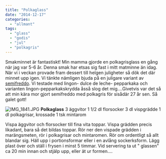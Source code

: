```yaml
---
title: "Polkaglass"
date: "2014-12-17"
categories: 
  - "allmant"
tags: 
  - "glass"
  - "godis"
  - "jul"
  - "polkagris"
---
```


Smakminnet är fantastiskt! Min mamma gjorde en polkagrisglass en gång när jag var 5-6 år. Denna smak har etsas sig fast i mitt matminne än idag. När vi i veckan provade fram dessert till helgen juligheter så dök det där minnet upp igen. Vi tänkte nämligen bjuda på en juligare variant av [semifreddo](/posts/semifreddo/). Vi testade med lingon- dulce de leche- pepparkaka och varianten lingon-pepparkakskrydda åsså slog det mig....Givetvis var det så att min kära mor gjort semifreddo med polkagris för sisådär 27 år sen. Så galet gott!  
  
![IMG_1841.JPG](/static/img/IMG_1841.jpg)
**Polkaglass** 3 äggvitor 1 1/2 dl florsocker 3 dl vispgrädde 1 dl polkagrisar, krossade 1 tsk mintarom

Vispa äggvitor och florsocker till fina vita toppar. Vispa grädden precis likadant, bara så det bildas toppar. Rör ner den vispade grädden i marängsmeten, rör i polkagrisar och mintaromen. Rör om ordentligt så allt blandar sig. Häll upp i portionsformar eller i en avlång sockerksform. Lägg plast över och ställ i frysen i minst 5 timmar. Vid servering ta ut " glassen" ca 20 min innan och stjälp upp, eller ät ur formen....
